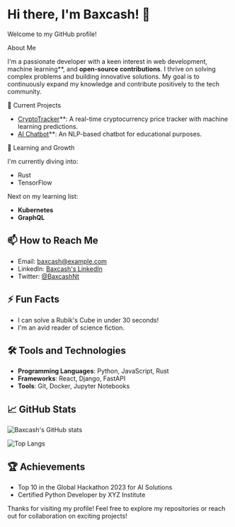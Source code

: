 # Hi there, I'm Baxcash! 👋

Welcome to my GitHub profile!

About Me

I'm a passionate developer with a keen interest in web development, machine learning**, and **open-source contributions**. I thrive on solving complex problems and building innovative solutions. My goal is to continuously expand my knowledge and contribute positively to the tech community.

 🔭 Current Projects

- [CryptoTracker](link-to-cryptotracker)**: A real-time cryptocurrency price tracker with machine learning predictions.
- [AI Chatbot](link-to-aichatbot)**: An NLP-based chatbot for educational purposes.

 🌱 Learning and Growth

I'm currently diving into:
- Rust
- TensorFlow

Next on my learning list:
- **Kubernetes**
- **GraphQL**

## 📫 How to Reach Me

- Email: [baxcash@example.com](makindeelijaholwatimileyin@gmail.com)
- LinkedIn: [Baxcash's LinkedIn](https://www.linkedin.com/in/baxcash)
- Twitter: [@BaxcashNt](https://twitter.com/BaxcashNt)

## ⚡ Fun Facts

- I can solve a Rubik's Cube in under 30 seconds!
- I'm an avid reader of science fiction.

## 🛠️ Tools and Technologies

- **Programming Languages**: Python, JavaScript, Rust
- **Frameworks**: React, Django, FastAPI
- **Tools**: Git, Docker, Jupyter Notebooks

## 📈 GitHub Stats

![Baxcash's GitHub stats](https://github-readme-stats.vercel.app/api?username=baxcash&show_icons=true&theme=radical)

![Top Langs](https://github-readme-stats.vercel.app/api/top-langs/?username=baxcash&layout=compact&theme=radical)

## 🏆 Achievements

- Top 10 in the Global Hackathon 2023 for AI Solutions
- Certified Python Developer by XYZ Institute

Thanks for visiting my profile! Feel free to explore my repositories or reach out for collaboration on exciting projects!
